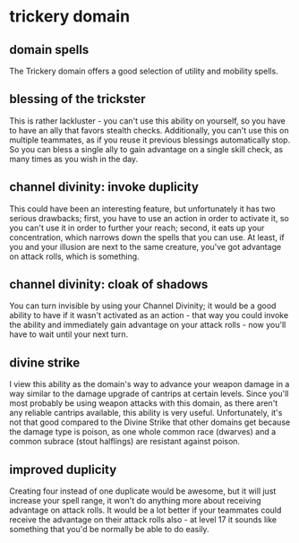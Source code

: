 # trickery domain

## domain spells

The Trickery domain offers a good selection of utility and mobility spells.

## <red>blessing of the trickster</red>

This is rather lackluster - you can't use this ability on yourself, so you have to have an ally that favors stealth checks. Additionally, you can't use this on multiple teammates, as if you reuse it previous blessings automatically stop. So you can bless a single ally to gain advantage on a single skill check, as many times as you wish in the day.

## channel divinity: invoke duplicity

This could have been an interesting feature, but unfortunately it has two serious drawbacks; first, you have to use an action in order to activate it, so you can't use it in order to further your reach; second, it eats up your concentration, which narrows down the spells that you can use. At least, if you and your illusion are next to the same creature, you've got advantage on attack rolls, which is something.

## channel divinity: cloak of shadows

You can turn invisible by using your Channel Divinity; it would be a good ability to have if it wasn't activated as an action - that way you could invoke the ability and immediately gain advantage on your attack rolls - now you'll have to wait until your next turn.

## divine strike

I view this ability as the domain's way to advance your weapon damage in a way similar to the damage upgrade of cantrips at certain levels. Since you'll most probably be using weapon attacks with this domain, as there aren't any reliable cantrips available, this ability is very useful. Unfortunately, it's not that good compared to the Divine Strike that other domains get because the damage type is poison, as one whole common race (dwarves) and a common subrace (stout halflings) are resistant against poison.

## <red>improved duplicity</red>

Creating four instead of one duplicate would be awesome, but it will just increase your spell range, it won't do anything more about receiving advantage on attack rolls. It would be a lot better if your teammates could receive the advantage on their attack rolls also - at level 17 it sounds like something that you'd be normally be able to do easily.

